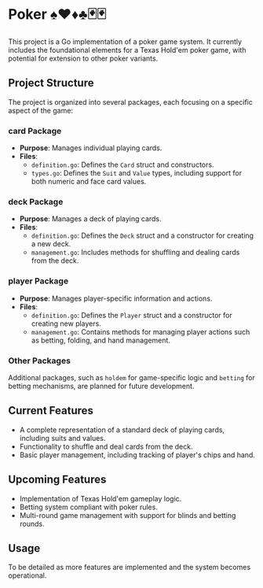 # Poker ♠️♥️♦️♣️🃏🃏
This project is a Go implementation of a poker game system. It currently includes the foundational elements for a Texas Hold'em poker game, with potential for extension to other poker variants.

## Project Structure

The project is organized into several packages, each focusing on a specific aspect of the game:

### card Package

- **Purpose**: Manages individual playing cards.
- **Files**:
    - `definition.go`: Defines the `Card` struct and constructors.
    - `types.go`: Defines the `Suit` and `Value` types, including support for both numeric and face card values.

### deck Package

- **Purpose**: Manages a deck of playing cards.
- **Files**:
    - `definition.go`: Defines the `Deck` struct and a constructor for creating a new deck.
    - `management.go`: Includes methods for shuffling and dealing cards from the deck.

### player Package

- **Purpose**: Manages player-specific information and actions.
- **Files**:
    - `definition.go`: Defines the `Player` struct and a constructor for creating new players.
    - `management.go`: Contains methods for managing player actions such as betting, folding, and hand management.

### Other Packages

Additional packages, such as `holdem` for game-specific logic and `betting` for betting mechanisms, are planned for future development.

## Current Features

- A complete representation of a standard deck of playing cards, including suits and values.
- Functionality to shuffle and deal cards from the deck.
- Basic player management, including tracking of player's chips and hand.

## Upcoming Features

- Implementation of Texas Hold'em gameplay logic.
- Betting system compliant with poker rules.
- Multi-round game management with support for blinds and betting rounds.

## Usage

To be detailed as more features are implemented and the system becomes operational.
